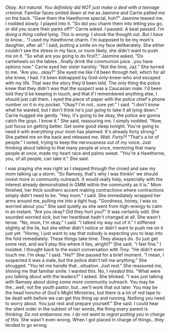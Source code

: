 *Okay. Act natural. You definitely did NOT just make a deal with a teenage criminal.*
Familiar faces smiled down at me as Jasmine and Carrie patted me on the back.
"Gave them the Hawthorne special, huh?" Jasmine teased me.
I nodded slowly. I played into it.
"So did you charm them into letting you go, or did you scare their pants off?" Carrie asked.
I paused. A beat passed.
*I'm doing a thing called lying. This is wrong.*
I shook the thought out.
*But I have to know…*
"I used my Hawthorne charm. I'm supposed to be my mom's daughter, after all." I said, putting a smile on my face deliberately. She either couldn't see the stress in my face, or more likely, she didn't want to push me on it.
"So what are you going to do first?," Jasmine asked, "Do cartwheels on the tables…finally drink the communion juice…you have options now."
Carrie eyed her sister harshly.
"Not the time, Jaz."
She turned to me. 
"Are you…okay?"
She eyed me like I'd been through hell, which for all she knew, I had. I'd been kidnapped by God-only-knew-who and escaped with my life. That was the story they'd been told. The only thing the police knew that they didn't was that the suspect was a Caucasian male. I'd been told they'd be keeping in touch, and that if I remembered anything else, I should just call them. 
I eyed the piece of paper with the police chief's phone number on it in my pocket.
"Okay? I'm not…sure yet." I said. "I don't know what he wanted, but I don't think he's just going to take it all lying down."
Carrie hugged me gently. 
"Hey, it's going to be okay, the police are gonna catch the guys. I know it." She said, reassuring me.
I simply nodded.
"Now, just focus on getting better. Get some good sleep tonight. You're going to need it with everything your mom has planned. It's already forty strong." She patted me on the back and released me.
*Wait. Forty?!*
"That's a lot of people." I noted, trying to keep the nervousness out of my voice. Just thinking about talking to that many people at once, mentoring that many people at once, made my heart race and palms sweat.
"You're a Hawthorne, you, of all people, can take it." She said.

I was praying she was right as I stepped through the crowd and saw my mom talking up a storm.
"So Ramsey, that's why I was thinkin' we should invest more in community outreach. It would really help, especially with the interest already demonstrated in GMM within the community as it is." Mom finished, her thick southern accent making contractions where contractions simply didn't need to be.
"Hey mom." I said.
She immediately wrapped her arms around me, pulling me into a tight hug. 
"Goodness, honey, I was so worried about you." She said quietly as she went from high-energy to calm in an instant. "Are you okay? Did they hurt you?"
It was certainly odd. She sounded worried sick, but her heartbeat hadn't changed at all. She wasn't tense.
"No, mom, I'm okay." I said. "I talked my way out of it."
I stiffened slightly at the lie, but she either didn't notice or didn't want to push me on it just yet.
"Honey, I just want to say that nobody is expecting you to leap into the fold immediately. These things take time. They always do. So just get some rest, and we'll play this where it lies, alright?" She said.
"I feel fine." I insisted. 
I thought back to the exact conversation with Troy. 
"He didn't even touch me. I'm okay." I said. 
"He?" She paused for a brief moment. "I mean, I suspected it was a male, but the police didn't tell me anything."
She shrugged.
"You let me handle that...situation. Just rest." She reassured me, shining me that familiar smile.
I wanted this. No, I *needed* this. 
"What were you talking about with the leaders?" I asked.
She blinked.
"I was just talking with Ramsey about doing some more community outreach. You may be the...well, not the youth pastor, but...we'll work that out later. You may be the head honcho of God's Might Ministries, but there is a lot of red tape to be dealt with before we can get this thing up and running. Nothing you need to worry about. You just rest and prepare yourself." She said. 
I could hear the silent order in the subtext of her words, the thing every parent is thinking: *Do not embarrass me. I do not want to regret putting you in charge of this.*
She wasn't even wrong. When I got placed in charge of things...they tended to go wrong.
